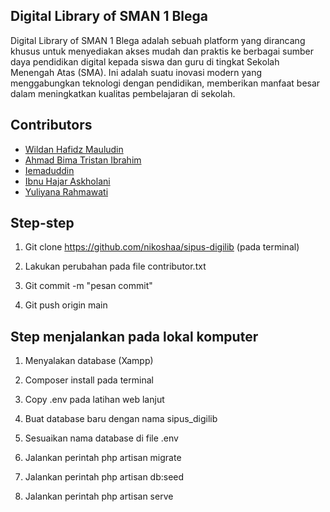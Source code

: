 ## Digital Library of SMAN 1 Blega

Digital Library of SMAN 1 Blega adalah sebuah platform yang dirancang khusus untuk menyediakan akses mudah dan praktis ke berbagai sumber daya pendidikan digital kepada siswa dan guru di tingkat Sekolah Menengah Atas (SMA). Ini adalah suatu inovasi modern yang menggabungkan teknologi dengan pendidikan, memberikan manfaat besar dalam meningkatkan kualitas pembelajaran di sekolah.

## Contributors

-   [Wildan Hafidz Mauludin](https://github.com/nikoshaa)
-   [Ahmad Bima Tristan Ibrahim](https://github.com/voltanz)
-   [Iemaduddin](https://github.com/Iemaduddin)
-   [Ibnu Hajar Askholani](https://github.com/askholani)
-   [Yuliyana Rahmawati](https://github.com/ylnrahma)

## Step-step

1.  Git clone https://github.com/nikoshaa/sipus-digilib (pada terminal)

2.  Lakukan perubahan pada file contributor.txt

3.  Git commit -m "pesan commit"

4.  Git push origin main

## Step menjalankan pada lokal komputer

1.  Menyalakan database (Xampp)

2.  Composer install pada terminal

3.  Copy .env pada latihan web lanjut

4.  Buat database baru dengan nama sipus_digilib

5.  Sesuaikan nama database di file .env

6.  Jalankan perintah php artisan migrate

7.  Jalankan perintah php artisan db:seed

8.  Jalankan perintah php artisan serve
